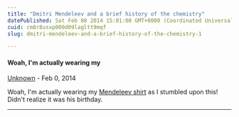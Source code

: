 ```yaml
---
title: "Dmitri Mendeleev and a brief history of the chemistry"
datePublished: Sat Feb 08 2014 15:01:00 GMT+0000 (Coordinated Universal Time)
cuid: cm8r8usxp000d09lagltt9mqf
slug: dmitri-mendeleev-and-a-brief-history-of-the-chemistry-1

---
```



#### Woah, I'm actually wearing my
[Unknown](https://www.blogger.com/profile/17005516999912352256 "noreply@blogger.com") - <time datetime="2014-02-09T22:28:34.940+01:00">Feb 0, 2014</time>

Woah, I'm actually wearing my [Mendeleev shirt](http://hirsutehistory.com/design/dmitri_mendeleev/) as I stumbled upon this! Didn't realize it was his birthday.
<hr />
